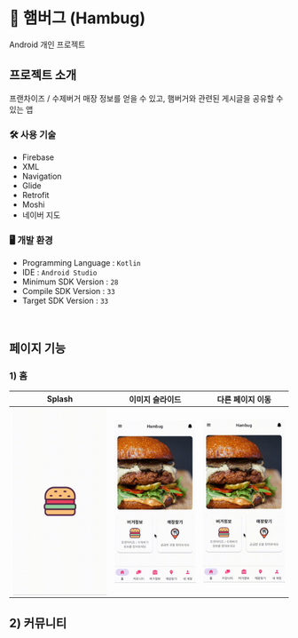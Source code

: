 # 🍔 햄버그 (Hambug)

Android 개인 프로젝트

## 프로젝트 소개

프랜차이즈 / 수제버거 매장 정보를 얻을 수 있고, 햄버거와 관련된 게시글을 공유할 수 있는 앱

### 🛠️ 사용 기술

- Firebase
- XML
- Navigation
- Glide
- Retrofit
- Moshi
- 네이버 지도

### 🖥️ 개발 환경

- Programming Language : `Kotlin`
- IDE : `Android Studio`
- Minimum SDK Version : `28`
- Compile SDK Version : `33`
- Target SDK Version : `33`

<br>

## 페이지 기능

### 1) 홈

|                            Splash                            |                       이미지 슬라이드                        |                       다른 페이지 이동                       |
| :----------------------------------------------------------: | :----------------------------------------------------------: | :----------------------------------------------------------: |
| <img src="./README.assets/splash.gif" alt="splash" align="center" width="100%" /> | <img src="./README.assets/slide.gif" alt="slide" align="center" width="100%" /> | <img src="./README.assets/slide.gif" alt="slide" align="move" width="100%" /> |

## 2) 커뮤니티

